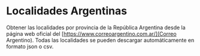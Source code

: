 Localidades Argentinas
===
Obtener las localidades por provincia de la República Argentina desde la página web oficial del [https://www.correoargentino.com.ar/](Correo Argentino). Todas las localidades se pueden descargar automáticamente en formato json o csv. 